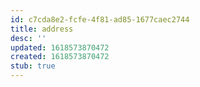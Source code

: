 ```yaml
---
id: c7cda8e2-fcfe-4f81-ad85-1677caec2744
title: address
desc: ''
updated: 1618573870472
created: 1618573870472
stub: true
---
```


